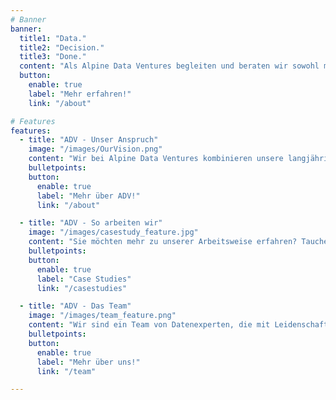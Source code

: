 ```yaml
---
# Banner
banner:
  title1: "Data."
  title2: "Decision."
  title3: "Done."
  content: "Als Alpine Data Ventures begleiten und beraten wir sowohl mittelständische Unternehmen als auch Konzerne auf Ihrem Weg zur Data Driven Company. Unsere 4 Gründer vereinen vielfältige Kompetenzen aus unterschiedlichen Bereichen der Datenwelt. Unter dem Motto „Skin in the Game“ stehen wir für unsere Strategien ein und begleiten unsere Kunden von der ersten Konzeption bis zur erfolgreichen Implementierung."
  button:
    enable: true
    label: "Mehr erfahren!"
    link: "/about"

# Features
features:
  - title: "ADV - Unser Anspruch"
    image: "/images/OurVision.png"
    content: "Wir bei Alpine Data Ventures kombinieren unsere langjährige Erfahrung in Vertrieb, Datenstrategie, IT-Architektur und Data Science, um maßgeschneiderte Lösungen für unsere Kunden zu entwickeln. Mit unserer Leidenschaft für Daten unterstützen wir Unternehmen dabei, datengestützte Entscheidungen zu treffen und nachhaltiges Wachstum zu erreichen."
    bulletpoints:
    button:
      enable: true
      label: "Mehr über ADV!"
      link: "/about"

  - title: "ADV - So arbeiten wir"
    image: "/images/casestudy_feature.jpg"
    content: "Sie möchten mehr zu unserer Arbeitsweise erfahren? Tauchen Sie hier tiefer ein in unsere vergangenen Projekte, unsere Arbeitsweise und den gewählten Lösungsansätzen zu spezifischen Problemstellungen"
    bulletpoints:
    button:
      enable: true
      label: "Case Studies"
      link: "/casestudies"

  - title: "ADV - Das Team"
    image: "/images/team_feature.png"
    content: "Wir sind ein Team von Datenexperten, die mit Leidenschaft und Freude an der Zusammenarbeit innovative Lösungen entwickeln. Gemeinsam setzen wir alles daran, unsere Kunden erfolgreich zu unterstützen und echten Mehrwert zu schaffen"
    bulletpoints:
    button:
      enable: true
      label: "Mehr über uns!"
      link: "/team"

---
```

